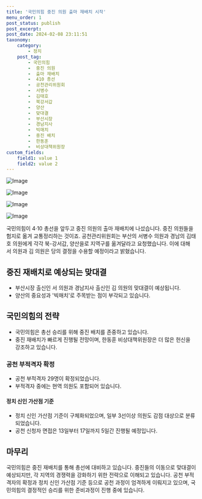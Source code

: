 ```yaml
---
title: '국민의힘 중진 의원 출마 재배치 시작'
menu_order: 1
post_status: publish
post_excerpt: 
post_date: 2024-02-08 23:11:51
taxonomy:
    category:
        - 정치
    post_tag:
        - 국민의힘
        -  중진 의원
        -  출마 재배치
        -  410 총선
        -  공천관리위원회
        -  서병수
        -  김태호
        -  북강서갑
        -  양산
        -  맞대결
        -  부산시장
        -  경남지사
        -  빅매치
        -  중진 배치
        -  한동훈
        -  비상대책위원장
custom_fields:
    field1: value 1
    field2: value 2
---
```


![Image](https://imgnews.pstatic.net/image/025/2024/02/06/0003340062_002_20240206220701102.jpg?type=w647)

![Image](https://imgnews.pstatic.net/image/025/2024/02/06/0003340062_003_20240206220701127.jpg?type=w647)

![Image](https://imgnews.pstatic.net/image/025/2024/02/06/0003340062_001_20240206220701067.jpg?type=w647)

![Image](https://imgnews.pstatic.net/image/025/2024/02/06/0003340062_004_20240206220701150.jpg?type=w647)

국민의힘이 4·10 총선을 앞두고 중진 의원의 출마 재배치에 나섰습니다. 중진 의원들을 험지로 옮겨 교통정리하는 것이죠. 공천관리위원회는 부산의 서병수 의원과 경남의 김태호 의원에게 각각 북-강서갑, 양산을로 지역구를 옮겨달라고 요청했습니다. 이에 대해 서 의원과 김 의원은 당의 결정을 수용할 예정이라고 밝혔습니다.
## 중진 재배치로 예상되는 맞대결
- 부산시장 출신인 서 의원과 경남지사 출신인 김 의원의 맞대결이 예상됩니다.
- 양산의 중요성과 '빅매치'로 주목받는 점이 부각되고 있습니다.
## 국민의힘의 전략
- 국민의힘은 총선 승리를 위해 중진 배치를 존중하고 있습니다.
- 중진 재배치가 빠르게 진행될 전망이며, 한동훈 비상대책위원장은 더 많은 헌신을 강조하고 있습니다.
### 공천 부적격자 확정
- 공천 부적격자 29명이 확정되었습니다.
- 부적격자 중에는 현역 의원도 포함되어 있습니다.
#### 정치 신인 가산점 기준
- 정치 신인 가산점 기준이 구체화되었으며, 일부 3선이상 의원도 감점 대상으로 분류되었습니다.
- 공천 신청자 면접은 13일부터 17일까지 5일간 진행될 예정입니다.
## 마무리
국민의힘은 중진 재배치를 통해 총선에 대비하고 있습니다. 중진들의 이동으로 맞대결이 예상되지만, 각 지역의 경쟁력을 강화하기 위한 전략으로 이해되고 있습니다. 공천 부적격자의 확정과 정치 신인 가산점 기준 등으로 공천 과정이 엄격하게 이뤄지고 있으며, 국민의힘의 결정적인 승리를 위한 준비과정이 진행 중에 있습니다.
